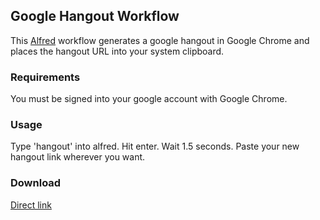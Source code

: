 ## Google Hangout Workflow

This [Alfred](http://alfredapp.com) workflow generates a google hangout in
Google Chrome and places the hangout URL into your system clipboard.

### Requirements

You must be signed into your google account with Google Chrome.

### Usage

Type 'hangout' into alfred. Hit enter. Wait 1.5 seconds. Paste your new hangout
link wherever you want.

### Download

[Direct link](https://github.com/wallace/google_hangout_workflow/raw/master/Google%20Hangout.alfredworkflow)
